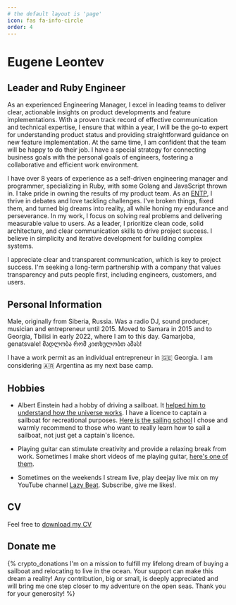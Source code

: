 ```yaml
---
# the default layout is 'page'
icon: fas fa-info-circle
order: 4
---
```


# Eugene Leontev

## Leader and Ruby Engineer

As an experienced Engineering Manager, I excel in leading teams to deliver clear, actionable insights on product developments and feature implementations. With a proven track record of effective communication and technical expertise, I ensure that within a year, I will be the go-to expert for understanding product status and providing straightforward guidance on new feature implementation. At the same time, I am confident that the team will be happy to do their job. I have a special strategy for connecting business goals with the personal goals of engineers, fostering a collaborative and efficient work environment.

I have over 8 years of experience as a self-driven engineering manager and programmer, specializing in Ruby, with some Golang and JavaScript thrown in. I take pride in owning the results of my product team. As an [ENTP](https://www.16personalities.com/entp-personality), I thrive in debates and love tackling challenges. I've broken things, fixed them, and turned big dreams into reality, all while honing my endurance and perseverance. In my work, I focus on solving real problems and delivering measurable value to users. As a leader, I prioritize clean code, solid architecture, and clear communication skills to drive project success. I believe in simplicity and iterative development for building complex systems.

I appreciate clear and transparent communication, which is key to project success. I'm seeking a long-term partnership with a company that values transparency and puts people first, including engineers, customers, and users.

## Personal Information

Male, originally from Siberia, Russia. Was a radio DJ, sound producer, musician and entrepreneur until 2015. 
Moved to Samara in 2015 and to Georgia, Tbilisi in early 2022, where I am to this day. Gamarjoba, genatsvale! 
მადლობა რომ კითხულობთ ამას! 

I have a work permit as an individual entrepreneur in 🇬🇪 Georgia.
I am considering 🇦🇷 Argentina as my next base camp. 

## Hobbies

- Albert Einstein had a hobby of driving a sailboat. It [helped him to understand how the universe works](https://www.abc.net.au/news/2017-11-25/how-a-love-of-sailing-helped-einstien-explain-the-universe/9190970). I have a licence to captain a sailboat for recreational purposes. [Here is the sailing school](https://www.seanation.com/school) I chose and warmly recommend to those who want to really learn how to sail a sailboat, not just get a captain's licence.

- Playing guitar can stimulate creativity and provide a relaxing break from work. Sometimes I make short videos of me playing guitar, [here's one of them](https://www.ultimate-guitar.com/shot/madmatvey/669363136).

- Sometimes on the weekends I stream live, play deejay live mix on my YouTube channel [Lazy Beat](https://www.youtube.com/@lazybeatdjs). Subscribe, give me likes!.

## CV

Feel free to [download my CV](/assets/Eugene_Leontev_CV_RoR_2025.pdf)

## Donate me

{% crypto_donations I'm on a mission to fulfill my lifelong dream of buying a sailboat and relocating to live in the ocean. Your support can make this dream a reality! Any contribution, big or small, is deeply appreciated and will bring me one step closer to my adventure on the open seas. Thank you for your generosity! %}


